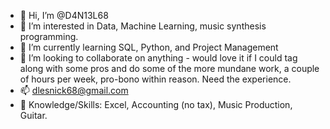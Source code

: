 - 👋 Hi, I’m @D4N13L68
- 👀 I’m interested in Data, Machine Learning, music synthesis programming.
- 🌱 I’m currently learning SQL, Python, and Project Management
- 💞️ I’m looking to collaborate on anything - would love it if I could tag along with some pros and do some of the more mundane work, a couple of hours per week, pro-bono within reason. Need the experience.
- 📫 dlesnick68@gmail.com
- 🧠 Knowledge/Skills: Excel, Accounting (no tax), Music Production, Guitar.

